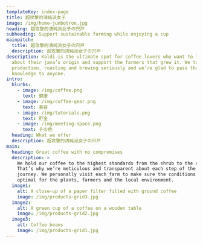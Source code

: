 ```yaml
---
templateKey: index-page
title: 超攻撃的清純派女子
image: /img/home-jumbotron.jpg
heading: 超攻撃的清純派女子の宍戸
subheading: Support sustainable farming while enjoying a cup
mainpitch:
  title: 超攻撃的清純派女子の宍戸
  description: 超攻撃的清純派女子の宍戸
description: Kaldi is the ultimate spot for coffee lovers who want to learn
  about their java’s origin and support the farmers that grew it. We take coffee
  production, roasting and brewing seriously and we’re glad to pass that
  knowledge to anyone.
intro:
  blurbs:
    - image: /img/coffee.png
      text: 健康
    - image: /img/coffee-gear.png
      text: 美容
    - image: /img/tutorials.png
      text: 貯金
    - image: /img/meeting-space.png
      text: その他
  heading: What we offer
  description: 超攻撃的清純派女子の宍戸
main:
  heading: Great coffee with no compromises
  description: >
    We hold our coffee to the highest standards from the shrub to the cup.
    That’s why we’re meticulous and transparent about each step of the coffee’s
    journey. We personally visit each farm to make sure the conditions are
    optimal for the plants, farmers and the local environment.
  image1:
    alt: A close-up of a paper filter filled with ground coffee
    image: /img/products-grid3.jpg
  image2:
    alt: A green cup of a coffee on a wooden table
    image: /img/products-grid2.jpg
  image3:
    alt: Coffee beans
    image: /img/products-grid1.jpg
---
```

